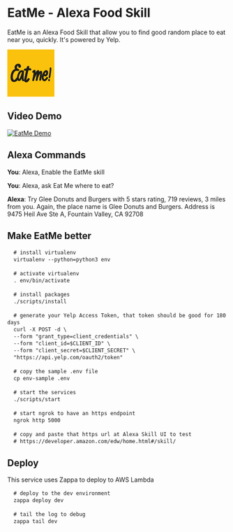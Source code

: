 # EatMe - Alexa Food Skill
EatMe is an Alexa Food Skill that allow you to find good random place to eat near you, quickly. It's powered by Yelp.

![test](eatme_logo_108.png)

## Video Demo
[![EatMe Demo ](http://img.youtube.com/vi/CJoA8alJ-K0/0.jpg)](http://www.youtube.com/watch?v=CJoA8alJ-K0)

## Alexa Commands

**You**: Alexa, Enable the EatMe skill

**You**: Alexa, ask Eat Me where to eat?

**Alexa**: Try Glee Donuts and Burgers with 5 stars rating, 719 reviews, 3 miles from you.
Again, the place name is Glee Donuts and Burgers. Address is 9475 Heil Ave
Ste A, Fountain Valley, CA 92708

## Make EatMe better

```shell
  # install virtualenv
  virtualenv --python=python3 env

  # activate virtualenv
  . env/bin/activate

  # install packages
  ./scripts/install

  # generate your Yelp Access Token, that token should be good for 180 days
  curl -X POST -d \
  --form "grant_type=client_credentials" \
  --form "client_id=$CLIENT_ID" \
  --form "client_secret=$CLIENT_SECRET" \
  "https://api.yelp.com/oauth2/token"

  # copy the sample .env file
  cp env-sample .env

  # start the services
  ./scripts/start

  # start ngrok to have an https endpoint
  ngrok http 5000

  # copy and paste that https url at Alexa Skill UI to test
  # https://developer.amazon.com/edw/home.html#/skill/
```

## Deploy

This service uses Zappa to deploy to AWS Lambda

```shell
  # deploy to the dev environment
  zappa deploy dev

  # tail the log to debug
  zappa tail dev

```
